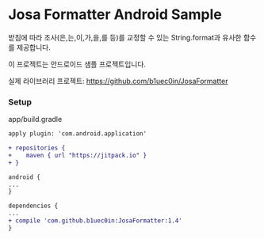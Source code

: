 # Josa Formatter Android Sample
받침에 따라 조사(은,는,이,가,을,를 등)를 교정할 수 있는 String.format과 유사한 함수를 제공합니다.

이 프로젝트는 안드로이드 샘플 프로젝트입니다.

실제 라이브러리 프로젝트:
https://github.com/b1uec0in/JosaFormatter


### Setup
app/build.gradle
```diff
apply plugin: 'com.android.application'

+ repositories {
+    maven { url "https://jitpack.io" }
+ }

android {
...
}

dependencies {
...
+ compile 'com.github.b1uec0in:JosaFormatter:1.4'
}
```

